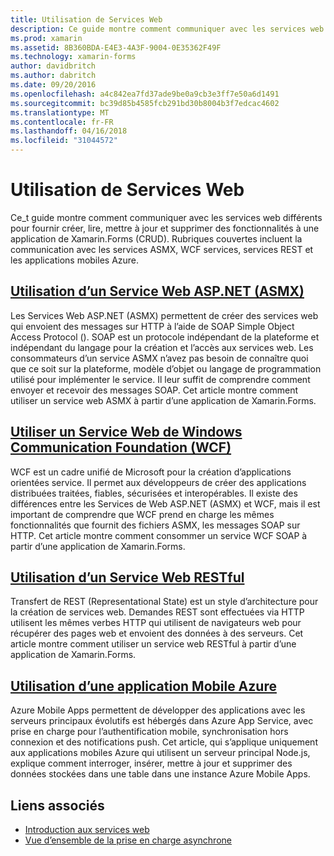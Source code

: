```yaml
---
title: Utilisation de Services Web
description: Ce guide montre comment communiquer avec les services web différents pour fournir créer, lire, mettre à jour et supprimer des fonctionnalités à une application de Xamarin.Forms (CRUD). Rubriques couvertes incluent la communication avec les services ASMX, WCF services, services REST et les applications mobiles Azure.
ms.prod: xamarin
ms.assetid: 8B360BDA-E4E3-4A3F-9004-0E35362F49F
ms.technology: xamarin-forms
author: davidbritch
ms.author: dabritch
ms.date: 09/20/2016
ms.openlocfilehash: a4c842ea7fd37ade9be0a9cb3e3ff7e50a6d1491
ms.sourcegitcommit: bc39d85b4585fcb291bd30b8004b3f7edcac4602
ms.translationtype: MT
ms.contentlocale: fr-FR
ms.lasthandoff: 04/16/2018
ms.locfileid: "31044572"
---
```

# <a name="consuming-web-services"></a>Utilisation de Services Web

Ce_t guide montre comment communiquer avec les services web différents pour fournir créer, lire, mettre à jour et supprimer des fonctionnalités à une application de Xamarin.Forms (CRUD). Rubriques couvertes incluent la communication avec les services ASMX, WCF services, services REST et les applications mobiles Azure.

## <a name="consuming-an-aspnet-web-service-asmxxamarin-formsdata-cloudconsumingasmxmd"></a>[Utilisation d’un Service Web ASP.NET (ASMX)](~/xamarin-forms/data-cloud/consuming/asmx.md)

Les Services Web ASP.NET (ASMX) permettent de créer des services web qui envoient des messages sur HTTP à l’aide de SOAP Simple Object Access Protocol (). SOAP est un protocole indépendant de la plateforme et indépendant du langage pour la création et l’accès aux services web. Les consommateurs d’un service ASMX n’avez pas besoin de connaître quoi que ce soit sur la plateforme, modèle d’objet ou langage de programmation utilisé pour implémenter le service. Il leur suffit de comprendre comment envoyer et recevoir des messages SOAP. Cet article montre comment utiliser un service web ASMX à partir d’une application de Xamarin.Forms.

## <a name="consuming-a-windows-communication-foundation-wcf-web-servicexamarin-formsdata-cloudconsumingwcfmd"></a>[Utiliser un Service Web de Windows Communication Foundation (WCF)](~/xamarin-forms/data-cloud/consuming/wcf.md)

WCF est un cadre unifié de Microsoft pour la création d’applications orientées service. Il permet aux développeurs de créer des applications distribuées traitées, fiables, sécurisées et interopérables. Il existe des différences entre les Services de Web ASP.NET (ASMX) et WCF, mais il est important de comprendre que WCF prend en charge les mêmes fonctionnalités que fournit des fichiers ASMX, les messages SOAP sur HTTP. Cet article montre comment consommer un service WCF SOAP à partir d’une application de Xamarin.Forms.

## <a name="consuming-a-restful-web-servicexamarin-formsdata-cloudconsumingrestmd"></a>[Utilisation d’un Service Web RESTful](~/xamarin-forms/data-cloud/consuming/rest.md)

Transfert de REST (Representational State) est un style d’architecture pour la création de services web. Demandes REST sont effectuées via HTTP utilisent les mêmes verbes HTTP qui utilisent de navigateurs web pour récupérer des pages web et envoient des données à des serveurs. Cet article montre comment utiliser un service web RESTful à partir d’une application de Xamarin.Forms.

## <a name="consuming-an-azure-mobile-appxamarin-formsdata-cloudconsumingazuremd"></a>[Utilisation d’une application Mobile Azure](~/xamarin-forms/data-cloud/consuming/azure.md)

Azure Mobile Apps permettent de développer des applications avec les serveurs principaux évolutifs est hébergés dans Azure App Service, avec prise en charge pour l’authentification mobile, synchronisation hors connexion et des notifications push. Cet article, qui s’applique uniquement aux applications mobiles Azure qui utilisent un serveur principal Node.js, explique comment interroger, insérer, mettre à jour et supprimer des données stockées dans une table dans une instance Azure Mobile Apps.

## <a name="related-links"></a>Liens associés

- [Introduction aux services web](~/cross-platform/data-cloud/web-services/index.md)
- [Vue d’ensemble de la prise en charge asynchrone](~/cross-platform/platform/async.md)
